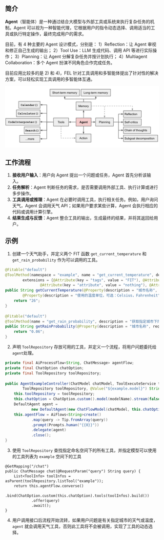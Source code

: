 ## 简介

**Agent**（智能体）是一种通过结合大模型与外部工具或系统来执行复杂任务的机制。Agent 可以视为一种智能代理，它根据用户的指令动态选择、调用适当的工具或执行特定操作，最终完成用户的需求。

目前，有 4 种主要的 Agent 设计模式，分别是：
1）Reflection：让 Agent 审视和修正自己生成的输出；
2）Tool Use：LLM 生成代码、调用 API 等进行实际操作；
3）Planning：让 Agent 分解复杂任务并按计划执行；
4）Multiagent Collaboration：多个 Agent 扮演不同角色合作完成任务。

目前应用比较多的是 2) 和 4)，FEL 针对工具调用和多智能体提出了针对性的解决方案，可以轻松实现工具调用的多智能体互通。

![image](../../../../resources/framework/fel/java/user-guide-book/introduction.png)

## 工作流程

1. **接收用户输入**：用户向 Agent 提出一个问题或任务，Agent 首先分析该输入。
2. **任务解析**：Agent 判断任务的需求，是否需要调用外部工具、执行计算或进行多步操作。
3. **工具调用或推理**：Agent 在必要时调用工具，执行相关任务。例如，用户询问天气，Agent 会调用天气 API；如果用户要求某些计算，Agent 会执行相应的代码或调用计算引擎。
4. **结果生成与反馈**：Agent 整合工具的输出，生成最终的结果，并将其返回给用户。

## 示例

1. 创建一个天气助手，并定义两个 FIT 函数 `get_current_temperature` 和 `get_rain_probability` 作为可以调用的工具。

``` java
@Fitable("default")
@ToolMethod(namespace = "example", name = "get_current_temperature", description = "获取指定城市的当前温度",
        extensions = {@Attribute(key = "tags", value = "FIT"), @Attribute(key = "tags", value = "TEST"),
                @Attribute(key = "attribute", value = "nothing"), @Attribute(key = "attribute", value = "nothing two")})
public String getCurrentTemperature(@Property(description = "城市名称", required = true) String location,
        @Property(description = "使用的温度单位，可选：Celsius，Fahrenheit", defaultValue = "Celsius") String unit) {
    return "26";
}

@Fitable("default")
@ToolMethod(name = "get_rain_probability", description = "获取指定城市下雨的概率")
public String getRainProbability(@Property(description = "城市名称", required = true) String location) {
    return "0.06";
}
```

2. 声明 `ToolRepository` 存放可用的工具，并定义一个流程，将用户问题委托给`agent`处理。

``` java
private final AiProcessFlow<String, ChatMessage> agentFlow;
private final ChatOption chatOption;
private final ToolRepository toolRepository;

public AgentExampleController(ChatModel chatModel, ToolExecuteService toolExecuteService,
        ToolRepository toolRepository, @Value("${example.model}") String modelName) {
    this.toolRepository = toolRepository;
    this.chatOption = ChatOption.custom().model(modelName).stream(false).build();
    DefaultAgent agent =
            new DefaultAgent(new ChatFlowModel(chatModel, this.chatOption), "example", toolExecuteService);
    this.agentFlow = AiFlows<String>create()
            .map(query -> Tip.fromArray(query))
            .prompt(Prompts.human("{{0}}"))
            .delegate(agent)
            .close();
}
```

3. 使用 `ToolRepository` 查找指定命名空间下的所有工具，并指定模型可以使用的工具列表为 `example` 空间下的工具

```
@GetMapping("/chat")
public ChatMessage chat(@RequestParam("query") String query) {
    List<ToolInfo> toolInfos = asParent(toolRepository.listTool("example"));
    return this.agentFlow.converse()
            .bind(ChatOption.custom(this.chatOption).tools(toolInfos).build())
            .offer(query)
            .await();
}
```

4. 用户调用接口后流程开始流转，如果用户问题是有关指定城市的天气或温度，`agent` 就会调用天气工具，否则此工具将不会被调用，实现了工具的动态选择。
